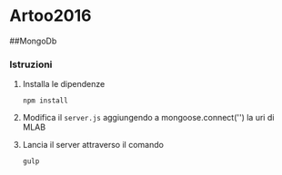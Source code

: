 # Artoo2016 
##MongoDb


### Istruzioni
1. Installa le dipendenze
	
	```
	npm install
	```
2. Modifica il `server.js` aggiungendo a mongoose.connect('') la uri di MLAB
	
3. Lancia il server attraverso il comando
	
	``` 
	gulp
	```
